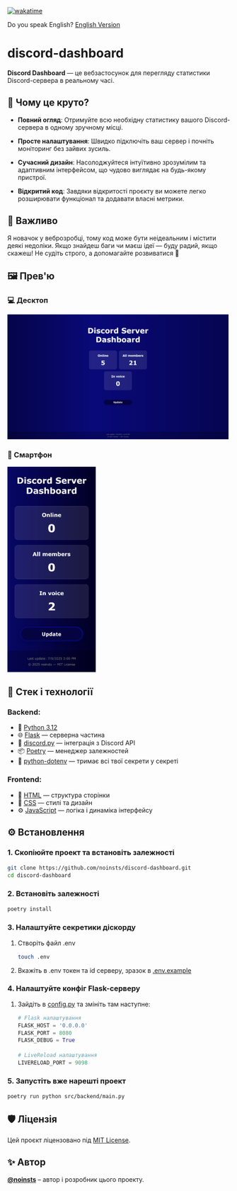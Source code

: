[![wakatime](https://wakatime.com/badge/user/5f28d705-3bc8-4138-8151-e12e0f9e9a23/project/abc20e82-72d8-48bb-a970-098ffff1baec.svg)](https://wakatime.com/badge/user/5f28d705-3bc8-4138-8151-e12e0f9e9a23/project/abc20e82-72d8-48bb-a970-098ffff1baec)

Do you speak English? [English Version](./README.en.md)

# discord-dashboard

**Discord Dashboard** — це вебзастосунок для перегляду статистики Discord-сервера в реальному часі.  

## 🚀 Чому це круто?

- **Повний огляд**: Отримуйте всю необхідну статистику вашого Discord-сервера в одному зручному місці.

- **Просте налаштування**: Швидко підключіть ваш сервер і почніть моніторинг без зайвих зусиль.

- **Сучасний дизайн**: Насолоджуйтеся інтуїтивно зрозумілим та адаптивним інтерфейсом, що чудово виглядає на будь-якому пристрої.

- **Відкритий код**: Завдяки відкритості проєкту ви можете легко розширювати функціонал та додавати власні метрики.

## 📌 Важливо

Я новачок у веброзробці, тому код може бути неідеальним і містити деякі недоліки. Якщо знайдеш баги чи маєш ідеї — буду радий, якщо скажеш! Не судіть строго, а допомагайте розвиватися 🙌

## 🖼️ Прев'ю

### 💻 Десктоп

<img src="assets/previews/desktop.png" alt="Скріншот сайту на пк" width="500">

### 📱 Смартфон

<img src="assets/previews/phone.png" alt="Скріншот сайту з телефону" width="200">

## 🧱 Стек і технології

### Backend:
- 🐍 [Python 3.12](https://www.python.org/downloads/release/python-3124/)
- 🌐 [Flask](https://flask.palletsprojects.com/) — серверна частина
- 🤖 [discord.py](https://discordpy.readthedocs.io/en/stable/) — інтеграція з Discord API
- 📦 [Poetry](https://python-poetry.org/) — менеджер залежностей
- 🔐 [python-dotenv](https://pypi.org/project/python-dotenv/) — тримає всі твої секрети у секреті

### Frontend:
- 🧱 [HTML](https://en.wikipedia.org/wiki/HTML) — структура сторінки
- 🎨 [CSS](https://en.wikipedia.org/wiki/CSS) — стилі та дизайн
- ⚙️ [JavaScript](https://en.wikipedia.org/wiki/JavaScript) — логіка і динаміка інтерфейсу

## ⚙️ Встановлення

### 1. Скопіюйте проект та встановіть залежності

```bash
git clone https://github.com/noinsts/discord-dashboard.git
cd discord-dashboard
 ```

### 2. Встановіть залежності

```bash
poetry install
```

### 3. Налаштуйте секретики діскорду

1. Створіть файл .env
   ```bash
   touch .env
   ```
2. Вкажіть в .env токен та id серверу, зразок в [.env.example](./.env.example)

### 4. Налаштуйте конфіг Flask-серверу

1. Зайдіть в [config.py](./src/backend/config.py) та змініть там наступне:
    ```python
    # Flask налаштування
    FLASK_HOST = '0.0.0.0'
    FLASK_PORT = 8080
    FLASK_DEBUG = True

    # LiveReload налаштування
    LIVERELOAD_PORT = 9098
    ```
   
### 5. Запустіть вже нарешті проект

```bash
poetry run python src/backend/main.py
```

## 🛡 Ліцензія

Цей проєкт ліцензовано під [MIT License](./LICENSE).

## ✨ Автор

[**@noinsts**](https://github.com/noinsts) – автор і розробник цього проекту.
